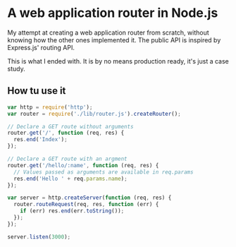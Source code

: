 # A web application router in Node.js

My attempt at creating a web application router from scratch, without knowing how the other ones implemented it. The public API is inspired by Express.js' routing API.

This is what I ended with. It is by no means production ready, it's just a case study.

## How tu use it

```javascript
var http = require('http');
var router = require('./lib/router.js').createRouter();

// Declare a GET route without arguments
router.get('/', function (req, res) {
  res.end('Index');
});

// Declare a GET route with an argment
router.get('/hello/:name', function (req, res) {
  // Values passed as arguments are available in req.params
  res.end('Hello ' + req.params.name);
});

var server = http.createServer(function (req, res) {
  router.routeRequest(req, res, function (err) {
    if (err) res.end(err.toString());
  });
}); 

server.listen(3000);
```
